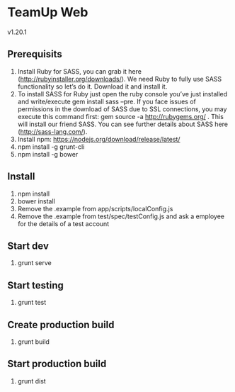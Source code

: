 # TeamUp Web
v1.20.1

## Prerequisits

1. Install Ruby for SASS, you can grab it here (http://rubyinstaller.org/downloads/). We need Ruby to fully use SASS functionality so let’s do it. Download it and install it.
2. To install SASS for Ruby just open the ruby console you’ve just installed and write/execute gem install sass –pre. If you face issues of permissions in the download of SASS due to SSL connections, you may execute this command first: gem source -a http://rubygems.org/ .
   This will install our friend SASS. You can see further details about SASS here (http://sass-lang.com/).
3. Install npm: https://nodejs.org/download/release/latest/
4. npm install -g grunt-cli
5. npm install -g bower

## Install
1. npm install
2. bower install
3. Remove the .example from app/scripts/localConfig.js
4. Remove the .example from test/spec/testConfig.js and ask a employee for the details of a test account

## Start dev
1. grunt serve

## Start testing
1. grunt test

## Create production build
1. grunt build

## Start production build
1. grunt dist


